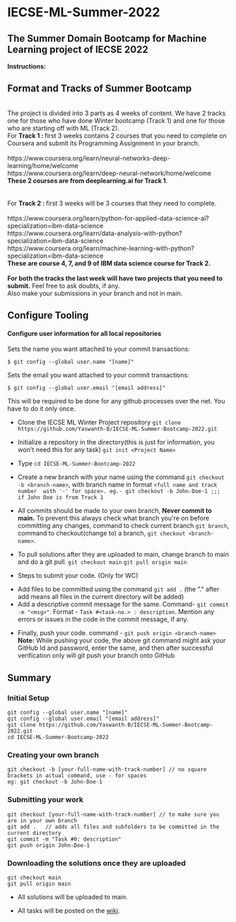 # IECSE-ML-Summer-2022

## The Summer Domain Bootcamp for Machine Learning project of IECSE 2022

**Instructions:**
## Format and Tracks of Summer Bootcamp

<br>
The project is divided into 3 parts as 4 weeks of content. We have 2 tracks one for those who have done Winter bootcamp (Track 1) and one for those who are starting off with ML (Track 2). <br>
For <b>Track 1 : </b>first 3 weeks contains 2 courses that you need to complete on Coursera and submit its Programming Assignment in your branch. <br>
<br>https://www.coursera.org/learn/neural-networks-deep-learning/home/welcome
<br>https://www.coursera.org/learn/deep-neural-network/home/welcome
<br><b>These 2 courses are from deeplearning.ai for Track 1</b>.
<br><br><br>For <b>Track 2 : </b>first 3 weeks will be 3 courses that they need to complete.<br>
<br>https://www.coursera.org/learn/python-for-applied-data-science-ai?specialization=ibm-data-science
<br> https://www.coursera.org/learn/data-analysis-with-python?specialization=ibm-data-science
<br>https://www.coursera.org/learn/machine-learning-with-python?specialization=ibm-data-science
<br><b>These are course 4, 7, and 9 of IBM data science course for Track 2.</b>
<br><br><b>For both the tracks the last week will have two projects that you need to submit.</b> 
Feel free to ask doubts, if any. 
<br>
Also make your submissions in your branch and not in main.<br> 

## Configure Tooling
#### Configure user information for all local repositories

Sets the name you want attached to your commit transactions:

 ```$ git config --global user.name "[name]"``` 

Sets the email you want attached to your commit transactions:

  ```$ git config --global user.email "[email address]"``` 

This will be required to be done for any github processes over the net. You have to do it only once.

- Clone the IECSE ML Winter Project repository
```git clone https://github.com/Yaswanth-B/IECSE-ML-Summer-Bootcamp-2022.git```

- Initialize a repository in the directory(this is just for information, you won't need this for any task) ```git init <Project Name>```

- Type ```cd IECSE-ML-Summer-Bootcamp-2022```

- Create a new branch with your name using the command ```git checkout -b <branch-name>```, with branch name in format ```<full name and track number 
with '-' for space>. eg.- git checkout -b John-Doe-1 ;;;  if John Doe is from Track 1```

- All commits should be made to your own branch, **Never commit to main.** To prevent this always check what branch you're on before committing any changes, command to check current branch ```git branch```, command to checkout(change to) a branch, ```git checkout <branch-name>```.

- To pull solutions after they are uploaded to main, change branch to main and do a git pull.
```git checkout main```
```git pull origin main```

- Steps to submit your code. (Only for WC)
* Add files to be committed using the command ```git add .``` (the "." after add means all files in the current directory will be added)
* Add a descriptive commit message for the same. Command- ```git commit -m "<msg>"```.
Format - ```Task #<task-no.> : description```. Mention any errors or issues in the code in the commit message, if any.

- Finally, push your code. command - ```git push origin <branch-name>``` <br>
**Note:** While pushing your code, the above git command might ask your GitHub Id and password, enter the same, and then after successful verification only will git push your branch onto GitHub

## Summary 
### Initial Setup
 ```
 git config --global user.name "[name]"
 git config --global user.email "[email address]"
 git clone https://github.com/Yaswanth-B/IECSE-ML-Summer-Bootcamp-2022.git
 cd IECSE-ML-Summer-Bootcamp-2022
 ```

### Creating your own branch
```
git checkout -b [your-full-name-with-track-number] // no square brackets in actual command, use - for spaces
eg: git checkout -b John-Doe-1
```
### Submitting your work
``` 
git checkout [your-full-name-with-track-number]	// to make sure you are in your own branch
git add .	// adds all files and subfolders to be committed in the current directory
git commit -m "Task #0: description"
git push origin John-Doe-1 
```

### Downloading the solutions once they are uploaded
```
git checkout main
git pull origin main
```

- All solutions will be uploaded to main.

- All tasks will be posted on the [wiki](https://github.com/Yaswanth-B/IECSE-ML-Summer-Bootcamp-2022.git/wiki).
